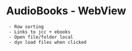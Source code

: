 AudioBooks - WebView
=====================


~~~
 - Row sorting
 - Links to jcc + ebooks
 - Open file/folder local
 - dyn load files when clicked
~~~